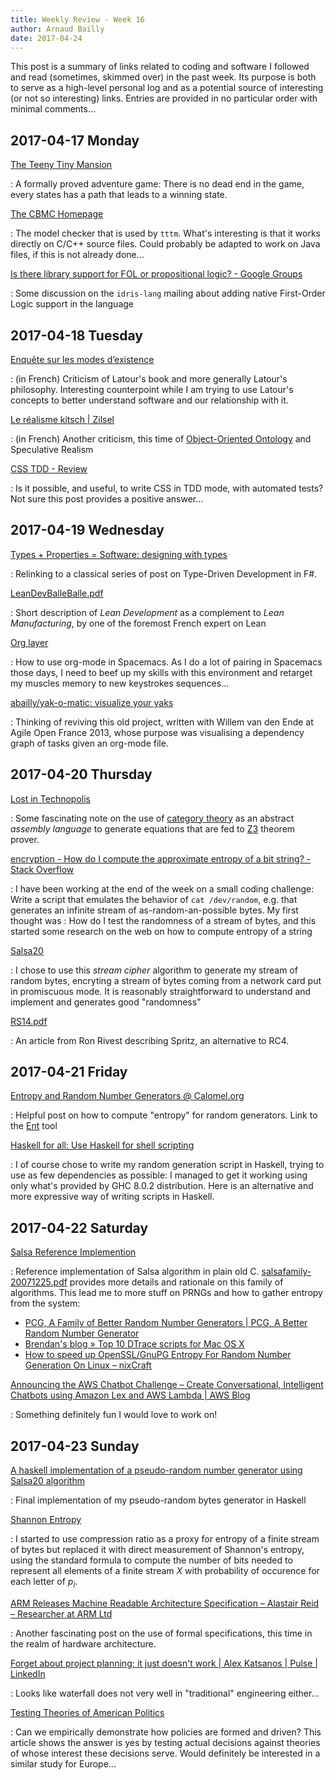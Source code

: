 ```yaml
---
title: Weekly Review - Week 16
author: Arnaud Bailly 
date: 2017-04-24
---
```


This post is a summary of links related to coding and software I followed and read (sometimes, skimmed over) in the past week. Its purpose is both to serve as a high-level personal log and as a potential source of interesting (or not so interesting) links. Entries are provided in no particular order with minimal comments…

## 2017-04-17 Monday

[The Teeny Tiny Mansion](http://svn.clifford.at/handicraft/2017/tttm/README)

: A formally proved adventure game: There is no dead end in the game, every states has a path that leads to a winning state.

[The CBMC Homepage](http://www.cprover.org/cbmc/)

: The model checker that is used by `tttm`. What's interesting is that it works directly on C/C++ source files. Could probably be adapted to work on Java files, if this is not already done...

[Is there library support for FOL or propositional logic? - Google Groups](https://groups.google.com/forum/#!topic/idris-lang/DHYUrWZEa8Q)

: Some discussion on the `idris-lang` mailing about adding native First-Order Logic support in the language

## 2017-04-18 Tuesday

[Enquête sur les modes d’existence](http://sociologie.revues.org/1573)

: (in French) Criticism of Latour's book and more generally Latour's philosophy. Interesting counterpoint while I am trying to use Latour's concepts to better understand software and our relationship with it.

[Le réalisme kitsch | Zilsel](http://zilsel.hypotheses.org/2103#comments)

: (in French) Another criticism, this time of [Object-Oriented Ontology](/posts/weekly-review-15.html) and Speculative Realism

[CSS TDD - Review](http://www.codecraftuk.org/events/2015/02/css-tdd-review)

: Is it possible, and useful, to write CSS in TDD mode, with automated tests? Not sure this post provides a positive answer...

## 2017-04-19 Wednesday

[Types + Properties = Software: designing with types](http://blog.ploeh.dk/2016/02/10/types-properties-software-designing-with-types/)

: Relinking to a classical series of post on Type-Driven Development in F#. 

[LeanDevBalleBalle.pdf](http://www.lean.enst.fr/wiki/pub/Lean/LesPublications/LeanDevBalleBalle.pdf)

: Short description of *Lean Development* as a complement to *Lean Manufacturing*, by one of the foremost French expert on Lean

[Org layer](http://spacemacs.org/layers/%2Bemacs/org/README.html#tree)

: How to use org-mode in Spacemacs. As I do a lot of pairing in Spacemacs those days, I need to beef up my skills with this environment and retarget my muscles memory to new keystrokes sequences...

[abailly/yak-o-matic: visualize your yaks](https://github.com/abailly/yak-o-matic)

: Thinking of reviving this old project, written with Willem van den Ende at Agile Open France 2013, whose purpose was visualising a dependency graph of tasks given an org-mode file.

## 2017-04-20 Thursday

[Lost in Technopolis](http://newartisans.com/2017/04/haskell-and-z3/)

: Some fascinating note on the use of [category theory](https://github.com/conal/concat) as an abstract *assembly language* to generate equations that are fed to [Z3](https://github.com/Z3Prover/z3) theorem prover.

[encryption - How do I compute the approximate entropy of a bit string? - Stack Overflow](http://stackoverflow.com/questions/2979174/how-do-i-compute-the-approximate-entropy-of-a-bit-string)

: I have been working at the end of the week on a small coding challenge: Write a script that emulates the behavior of `cat /dev/random`, e.g. that generates an infinite stream of as-random-an-possible bytes. My first thought was : How do I test the randomness of a stream of bytes, and this started some research on the web on how to compute entropy of a string

[Salsa20](https://en.wikipedia.org/wiki/Salsa20)

: I chose to use this *stream cipher* algorithm to generate my stream of random bytes, encryting a stream of bytes coming from a network card put in promiscuous mode. It is reasonably straightforward to understand and implement and generates good "randomness"

[RS14.pdf](https://people.csail.mit.edu/rivest/pubs/RS14.pdf)

: An article from Ron Rivest describing Spritz, an alternative to RC4.

## 2017-04-21 Friday

[Entropy and Random Number Generators @ Calomel.org](https://calomel.org/entropy_random_number_generators.html)

: Helpful post on how to compute "entropy" for random generators. Link to the [Ent](http://www.fourmilab.ch/random/random.zip) tool

[Haskell for all: Use Haskell for shell scripting](http://www.haskellforall.com/2015/01/use-haskell-for-shell-scripting.html)

: I of course chose to write my random generation script in Haskell, trying to use as few dependencies as possible: I managed to get it working using only what's provided by GHC 8.0.2 distribution. Here is an alternative and more expressive way of writing scripts in Haskell.

## 2017-04-22 Saturday

[Salsa Reference Implemention](https://cr.yp.to/snuffle/salsa20/ref/salsa20.c)

: Reference implementation of Salsa algorithm in plain old C. [salsafamily-20071225.pdf](https://cr.yp.to/snuffle/salsafamily-20071225.pdf) provides more details and rationale on this family of algorithms. This lead me to more stuff on PRNGs and how to gather entropy from the system:

* [PCG, A Family of Better Random Number Generators | PCG, A Better Random Number Generator](http://www.pcg-random.org/)
* [Brendan's blog » Top 10 DTrace scripts for Mac OS X](http://dtrace.org/blogs/brendan/2011/10/10/top-10-dtrace-scripts-for-mac-os-x/)
* [How to speed up OpenSSL/GnuPG Entropy For Random Number Generation On Linux – nixCraft](https://www.cyberciti.biz/open-source/debian-ubuntu-centos-linux-setup-additional-entropy-for-server-using-aveged-rng-tools-utils/)

[Announcing the AWS Chatbot Challenge – Create Conversational, Intelligent Chatbots using Amazon Lex and AWS Lambda | AWS Blog](https://aws.amazon.com/fr/blogs/aws/announcing-the-aws-chatbot-challenge-create-conversational-intelligent-chatbots-using-amazon-lex-and-aws-lambda/)

: Something definitely fun I would love to work on!

## 2017-04-23 Sunday

[A haskell implementation of a pseudo-random number generator using Salsa20 algorithm](https://gist.github.com/abailly/9c2b23cca63e66a71093b05462a1e17d)

: Final implementation of my pseudo-random bytes generator in Haskell

[Shannon Entropy](http://www.bearcave.com/misl/misl_tech/wavelets/compression/shannon.html)

: I started to use compression ratio as a proxy for entropy of a finite stream of bytes but replaced it with direct measurement of Shannon's entropy, using the standard formula to compute the number of bits needed to represent all elements of a finite stream $X$ with probability of occurence for each letter of $p_i$.

[ARM Releases Machine Readable Architecture Specification – Alastair Reid – Researcher at ARM Ltd](https://alastairreid.github.io/alastairreid.github.io/ARM-v8a-xml-release/)

: Another fascinating post on the use of formal specifications, this time in the realm of hardware architecture.

[Forget about project planning; it just doesn't work | Alex Katsanos | Pulse | LinkedIn](https://www.linkedin.com/pulse/forget-project-planning-just-doesnt-work-alex-katsanos?trk%3Dv-feed&trk%3Dv-feed&lipi%3Durn%253Ali%253Apage%253Ad_flagship3_feed%253Bh8fPT2gGIAweLWHuUJcjxQ%253D%253D)

: Looks like waterfall does not very well in "traditional" engineering either...

[Testing Theories of American Politics](https://scholar.princeton.edu/sites/default/files/mgilens/files/gilens_and_page_2014_-testing_theories_of_american_politics.doc.pdf)

: Can we empirically demonstrate how policies are formed and driven? This article shows the answer is yes by testing actual decisions against theories of whose interest these decisions serve. Would definitely be interested in a similar study for Europe...
